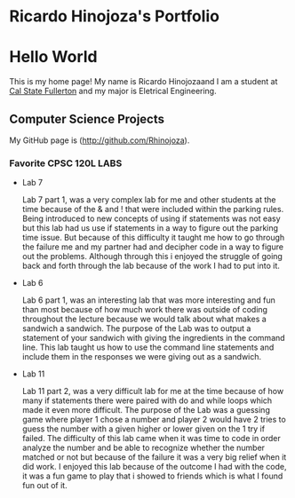 
# Ricardo Hinojoza's Portfolio

# Hello World

This is my home page! My name is Ricardo Hinojozaand I am a student at [Cal State Fullerton](http://www.fullerton.edu/) and my major is Eletrical Engineering.

## Computer Science Projects

My GitHub page is (http://github.com/Rhinojoza).

### Favorite CPSC 120L LABS

* Lab 7

    Lab 7 part 1, was a very complex lab for me and other students at the time because of the & and ! that were included within the parking rules. Being introduced to new concepts of using if statements was not easy but this lab had us use if statements in a way to figure out the parking time issue. But because of this difficulty it taught me how to go through the failure me and my partner had and decipher code in a way to figure out the problems. Although through this i enjoyed the struggle of going back and forth through the lab because of the work I had to put into it.

* Lab 6

	Lab 6 part 1, was an interesting lab that was more interesting and fun than most because of how much work there was outside of coding throughout the lecture because we would talk about what makes a sandwich a sandwich. The purpose of the Lab was to output a statement of your sandwich with giving the ingredients in the command line. This lab taught us how to use the command line statements and include them in the responses we were giving out as a sandwich.

* Lab 11

	Lab 11 part 2, was a very difficult lab for me at the time because of how many if statements there were paired with do and while loops which made it even more difficult. The purpose of the Lab was a guessing game where player 1 chose a number and player 2 would have 2 tries to guess the number with a given higher or lower given on the 1 try if failed. The difficulty of this lab came when it was time to code in order analyze the number and be able to recognize whether the number matched or not but because of the failure it was a very big relief when it did work. I enjoyed this lab because of the outcome I had with the code, it was a fun game to play that i showed to friends which is what I found fun out of it.